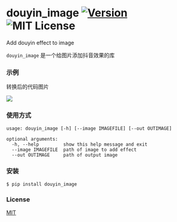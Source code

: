 # douyin_image [![Version][version-badge]][version-link] ![MIT License][license-badge]


Add douyin effect to image


`douyin_image` 是一个给图片添加抖音效果的库


### 示例

转换后的代码图片

![](https://raw.githubusercontent.com/pythonml/douyin_image/master/out.jpeg)


### 使用方式

```
usage: douyin_image [-h] [--image IMAGEFILE] [--out OUTIMAGE]

optional arguments:
  -h, --help         show this help message and exit
  --image IMAGEFILE  path of image to add effect
  --out OUTIMAGE     path of output image
```


### 安装

```
$ pip install douyin_image
```


### License

[MIT](https://github.com/pythonml/douyin_image/blob/master/LICENSE)


[version-badge]:   https://img.shields.io/badge/version-0.1-brightgreen.svg
[version-link]:    https://pypi.python.org/pypi/douyin_image/
[license-badge]:   https://img.shields.io/github/license/pythonml/douyin_image.svg


